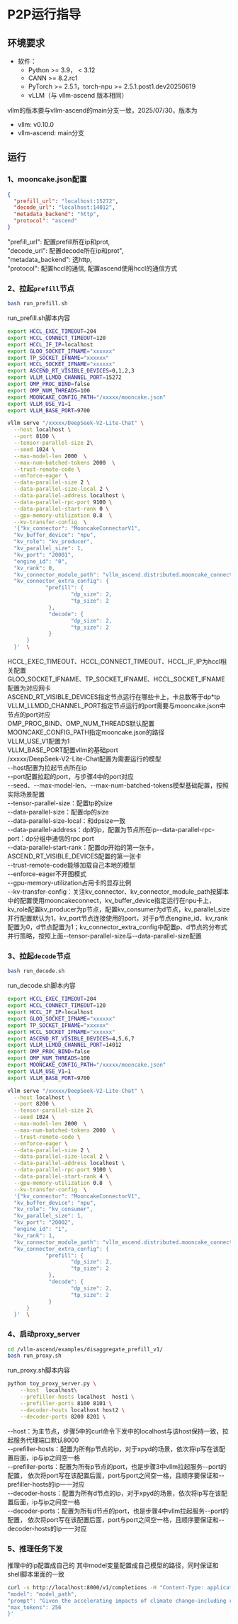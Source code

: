 # P2P运行指导

## 环境要求

* 软件：
  * Python >= 3.9， < 3.12
  * CANN >= 8.2.rc1
  * PyTorch >= 2.5.1，torch-npu >= 2.5.1.post1.dev20250619
  * vLLM（与 vllm-ascend 版本相同）

vllm的版本要与vllm-ascend的main分支一致，2025/07/30，版本为

* vllm: v0.10.0
* vllm-ascend: main分支

## 运行

### 1、mooncake.json配置

```json
{
  "prefill_url": "localhost:15272",
  "decode_url": "localhost:14012",	
  "metadata_backend": "http",
  "protocol": "ascend"
}
```

"prefill\_url": 配置prefill所在ip和prot,<br>
"decode\_url": 配置decode所在ip和prot",<br>
"metadata\_backend": 选http,<br>
"protocol": 配置hccl的通信, 配置ascend使用hccl的通信方式<br>

### 2、拉起`prefill`节点

```bash
bash run_prefill.sh
```

run_prefill.sh脚本内容

```bash
export HCCL_EXEC_TIMEOUT=204
export HCCL_CONNECT_TIMEOUT=120
export HCCL_IF_IP=localhost
export GLOO_SOCKET_IFNAME="xxxxxx"
export TP_SOCKET_IFNAME="xxxxxx"
export HCCL_SOCKET_IFNAME="xxxxxx"
export ASCEND_RT_VISIBLE_DEVICES=0,1,2,3
export VLLM_LLMDD_CHANNEL_PORT=15272
export OMP_PROC_BIND=false
export OMP_NUM_THREADS=100
export MOONCAKE_CONFIG_PATH="/xxxxx/mooncake.json"
export VLLM_USE_V1=1
export VLLM_BASE_PORT=9700

vllm serve "/xxxxx/DeepSeek-V2-Lite-Chat" \
  --host localhost \
  --port 8100 \
  --tensor-parallel-size 2\
  --seed 1024 \
  --max-model-len 2000  \
  --max-num-batched-tokens 2000  \
  --trust-remote-code \
  --enforce-eager \
  --data-parallel-size 2 \
  --data-parallel-size-local 2 \
  --data-parallel-address localhost \
  --data-parallel-rpc-port 9100 \
  --data-parallel-start-rank 0 \
  --gpu-memory-utilization 0.8  \
  --kv-transfer-config  \
  '{"kv_connector": "MooncakeConnectorV1",
  "kv_buffer_device": "npu",
  "kv_role": "kv_producer",
  "kv_parallel_size": 1,
  "kv_port": "20001",
  "engine_id": "0",
  "kv_rank": 0,
  "kv_connector_module_path": "vllm_ascend.distributed.mooncake_connector",
  "kv_connector_extra_config": {
            "prefill": {
                    "dp_size": 2,
                    "tp_size": 2
             },
             "decode": {
                    "dp_size": 2,
                    "tp_size": 2
             }
      }
  }'  \
```
HCCL_EXEC_TIMEOUT、HCCL_CONNECT_TIMEOUT、HCCL_IF_IP为hccl相关配置<br>
GLOO_SOCKET_IFNAME、TP_SOCKET_IFNAME、HCCL_SOCKET_IFNAME配置为对应网卡<br>
ASCEND_RT_VISIBLE_DEVICES指定节点运行在哪些卡上，卡总数等于dp*tp<br>
VLLM_LLMDD_CHANNEL_PORT指定节点运行的port需要与mooncake.json中节点的port对应<br>
OMP_PROC_BIND、OMP_NUM_THREADS默认配置<br>
MOONCAKE_CONFIG_PATH指定mooncake.json的路径<br>
VLLM_USE_V1配置为1<br>
VLLM_BASE_PORT配置vllm的基础port<br>
/xxxxx/DeepSeek-V2-Lite-Chat配置为需要运行的模型<br>
--host配置为拉起节点所在ip<br>
--port配置拉起的port，与步骤4中的port对应<br>
--seed、--max-model-len、--max-num-batched-tokens模型基础配置，按照实际场景配置<br>
--tensor-parallel-size：配置tp的size<br>
--data-parallel-size：配置dp的size<br>
--data-parallel-size-local：和dpsize一致<br>
--data-parallel-address：dp的ip，配置为节点所在ip--data-parallel-rpc-port：dp分组中通信的rpc port<br>
--data-parallel-start-rank：配置dp开始的第一张卡，ASCEND_RT_VISIBLE_DEVICES配置的第一张卡<br>
--trust-remote-code能够加载自己本地的模型<br>
--enforce-eager不开图模式<br>
--gpu-memory-utilization占用卡的显存比例<br>
--kv-transfer-config：关注kv_connector、kv_connector_module_path按脚本中的配置使用mooncakeconnect，kv_buffer_device指定运行在npu卡上，kv_role配置kv_producer为p节点，配置kv_consumer为d节点，kv_parallel_size并行配置默认为1，kv_port节点连接使用的port，对于p节点engine_id、kv_rank配置为0，d节点配置为1；kv_connector_extra_config中配置p、d节点的分布式并行策略，按照上面--tensor-parallel-size与--data-parallel-size配置<br>

### 3、拉起`decode`节点

```bash
bash run_decode.sh
```

run_decode.sh脚本内容

```bash
export HCCL_EXEC_TIMEOUT=204
export HCCL_CONNECT_TIMEOUT=120
export HCCL_IF_IP=localhost
export GLOO_SOCKET_IFNAME="xxxxxx"
export TP_SOCKET_IFNAME="xxxxxx"
export HCCL_SOCKET_IFNAME="xxxxxx"
export ASCEND_RT_VISIBLE_DEVICES=4,5,6,7
export VLLM_LLMDD_CHANNEL_PORT=14012
export OMP_PROC_BIND=false
export OMP_NUM_THREADS=100
export MOONCAKE_CONFIG_PATH="/xxxxx/mooncake.json"
export VLLM_USE_V1=1
export VLLM_BASE_PORT=9700

vllm serve "/xxxxx/DeepSeek-V2-Lite-Chat" \
  --host localhost \
  --port 8200 \
  --tensor-parallel-size 2\
  --seed 1024 \
  --max-model-len 2000  \
  --max-num-batched-tokens 2000  \
  --trust-remote-code \
  --enforce-eager \
  --data-parallel-size 2 \
  --data-parallel-size-local 2 \
  --data-parallel-address localhost \
  --data-parallel-rpc-port 9100 \
  --data-parallel-start-rank 4 \
  --gpu-memory-utilization 0.8  \
  --kv-transfer-config  \
  '{"kv_connector": "MooncakeConnectorV1",
  "kv_buffer_device": "npu",
  "kv_role": "kv_consumer",
  "kv_parallel_size": 1,
  "kv_port": "20002",
  "engine_id": "1",
  "kv_rank": 1,
  "kv_connector_module_path": "vllm_ascend.distributed.mooncake_connector",
  "kv_connector_extra_config": {
            "prefill": {
                    "dp_size": 2,
                    "tp_size": 2
             },
             "decode": {
                    "dp_size": 2,
                    "tp_size": 2
             }
      }
  }'  \
```

### 4、启动proxy\_server

```bash
cd /vllm-ascend/examples/disaggregate_prefill_v1/
bash run_proxy.sh
```

run_proxy.sh脚本内容

```bash
python toy_proxy_server.py \
    --host  localhost\
    --prefiller-hosts localhost  host1 \
    --prefiller-ports 8100 8101 \
    --decoder-hosts localhost host2 \
    --decoder-ports 8200 8201 \
```

--host：为主节点，步骤5中的curl命令下发中的localhost与该host保持一致，拉起服务代理端口默认8000<br>
--prefiller-hosts：配置为所有p节点的ip，对于xpyd的场景，依次将ip写在该配置后面，ip与ip之间空一格<br>
--prefiller-ports：配置为所有p节点的port，也是步骤3中vllm拉起服务--port的配置， 依次将port写在该配置后面，port与port之间空一格，且顺序要保证和--prefiller-hosts的ip一一对应<br>
--decoder-hosts：配置为所有d节点的ip，对于xpyd的场景，依次将ip写在该配置后面，ip与ip之间空一格<br>
--decoder-ports：配置为所有d节点的port，也是步骤4中vllm拉起服务--port的配置， 依次将port写在该配置后面，port与port之间空一格，且顺序要保证和--decoder-hosts的ip一一对应<br>

### 5、推理任务下发

推理中的ip配置成自己的
其中model变量配置成自己模型的路径，同时保证和shell脚本里面的一致

```bash
curl -s http://localhost:8000/v1/completions -H "Content-Type: application/json" -d '{
"model": "model_path",
"prompt": "Given the accelerating impacts of climate change—including rising sea levels, increasing frequency of extreme weather events, loss of biodiversity, and adverse effects on agriculture and human health—there is an urgent need for a robust, globally coordinated response. However, international efforts are complicated by a range of factors: economic disparities between high-income and low-income countries, differing levels of industrialization, varying access to clean energy technologies, and divergent political systems that influence climate policy implementation. In this context, how can global agreements like the Paris Accord be redesigned or strengthened to not only encourage but effectively enforce emission reduction targets? Furthermore, what mechanisms can be introduced to promote fair and transparent technology transfer, provide adequate financial support for climate adaptation in vulnerable regions, and hold nations accountable without exacerbating existing geopolitical tensions or disproportionately burdening those with historically lower emissions?",
"max_tokens": 256
}'
```








